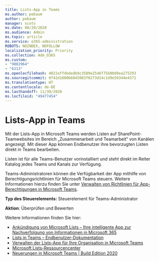 ```yaml
---
title: Lists-App in Teams
ms.author: pebaum
author: pebaum
manager: scotv
ms.date: 08/20/2020
ms.audience: Admin
ms.topic: article
ms.service: o365-administration
ROBOTS: NOINDEX, NOFOLLOW
localization_priority: Priority
ms.collection: Adm_O365
ms.custom:
- "9002964"
- "6213"
ms.openlocfilehash: 4022aff4bdedb9c3589e2546f75b00d9ea275293
ms.sourcegitcommit: 0f42d1600b6845083f0273d14c1d9e59344e4371
ms.translationtype: HT
ms.contentlocale: de-DE
ms.lasthandoff: 11/30/2020
ms.locfileid: "49477454"
---
```

# <a name="lists-app-in-teams"></a>Lists-App in Teams

Mit der Lists-App in Microsoft Teams werden Listen auf SharePoint-Teamwebsites im Bereich „Zusammenarbeit und Teamarbeit“ von Kanälen angezeigt. Mit dieser App können Endbenutzer ihre bevorzugten Listen direkt in Teams bearbeiten.

Listen ist für alle Teams-Benutzer vorinstalliert und steht direkt im Reiter Katalog jedes Teams und Kanals zur Verfügung.

Teams-Administratoren können die Verfügbarkeit der App mithilfe von Berechtigungsrichtlinien für Microsoft Teams steuern. Weitere Informationen hierzu finden Sie unter [Verwalten von Richtlinien für App-Berechtigungen in Microsoft Teams](https://docs.microsoft.com/microsoftteams/teams-app-permission-policies).

**Typ des Steuerelements:** Steuerelement für Teams-Administrator  

**Aktion**: Überprüfen und Bewerten

Weitere Informationen finden Sie hier:

- [Ankündigung von Microsoft Lists – Ihre intelligente App zur Nachverfolgung von Informationen in Microsoft 365](https://techcommunity.microsoft.com/t5/microsoft-365-blog/announcing-microsoft-lists-your-smart-information-tracking-app/ba-p/1372233)
- [Lists in Teams – Endbenutzer-Dokumentation](https://support.microsoft.com/office/get-started-with-lists-in-microsoft-taeams-c971e46b-b36c-491b-9c35-efeddd0297db)
- [Verwalten der Lists-App für Ihre Organisation in Microsoft Teams](https://docs.microsoft.com/microsoftteams/manage-lists-app)
- [Microsoft Lists-Ressourcencenter](https://aka.ms/MSLists)
- [Neuerungen in Microsoft Teams | Build Edition 2020](https://techcommunity.microsoft.com/t5/microsoft-teams-blog/what-s-new-in-microsoft-teams-build-edition-2020/ba-p/1394224)
